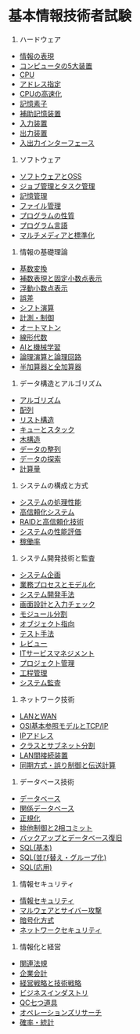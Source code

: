 # 基本情報技術者試験

1. ハードウェア
- [情報の表現](hardware/1.md)
- [コンピュータの5大装置](hardware/2.md)
- [CPU](hardware/3.md)
- [アドレス指定](hardware/4.md)
- [CPUの高速化](hardware/5.md)
- [記憶素子](hardware/6.md)
- [補助記憶装置](hardware/7.md)
- [入力装置](hardware/8.md)
- [出力装置](hardware/9.md)
- [入出力インターフェース](hardware/10.md)

1. ソフトウェア
- [ソフトウェアとOSS](software/1.md)
- [ジョブ管理とタスク管理](software/2.md)
- [記憶管理](software/3.md)
- [ファイル管理](software/4.md)
- [プログラムの性質](software/5.md)
- [プログラム言語](software/6.md)
- [マルチメディアと標準化](software/7.md)

1. 情報の基礎理論
- [基数変換](basictheory/1.md)
- [補数表現と固定小数点表示](basictheory/2.md)
- [浮動小数点表示](basictheory/3.md)
- [誤差](basictheory/4.md)
- [シフト演算](basictheory/5.md)
- [計測・制御](basictheory/6.md)
- [オートマトン](basictheory/7.md)
- [線形代数](basictheory/8.md)
- [AIと機械学習](basictheory/9.md)
- [論理演算と論理回路](basictheory/10.md)
- [半加算器と全加算器](basictheory/11.md)


1. データ構造とアルゴリズム
- [アルゴリズム](algorithm/1.md)
- [配列](algorithm/2.md)
- [リスト構造](algorithm/3.md)
- [キューとスタック](algorithm/4.md)
- [木構造](algorithm/5.md)
- [データの整列](algorithm/6.md)
- [データの探索](algorithm/7.md)
- [計算量](algorithm/8.md)


1. システムの構成と方式
- [システムの処理性能](systemconf/1.md)
- [高信頼化システム](systemconf/2.md)
- [RAIDと高信頼化技術](systemconf/3.md)
- [システムの性能評価](systemconf/4.md)
- [稼働率](systemconf/5.md)


1. システム開発技術と監査
- [システム企画](systemdeveloptech/1.md)
- [業務プロセスとモデル化](systemdeveloptech/2.md)
- [システム開発手法](systemdeveloptech/3.md)
- [画面設計と入力チェック](systemdeveloptech/4.md)
- [モジュール分割](systemdeveloptech/5.md)
- [オブジェクト指向](systemdeveloptech/6.md)
- [テスト手法](systemdeveloptech/7.md)
- [レビュー](systemdeveloptech/8.md)
- [ITサービスマネジメント](systemdeveloptech/9.md)
- [プロジェクト管理](systemdeveloptech/10.md)
- [工程管理](systemdeveloptech/11.md)
- [システム監査](systemdeveloptech/12.md)


1. ネットワーク技術
- [LANとWAN](network/1.md)
- [OSI基本参照モデルとTCP/IP](network/2.md)
- [IPアドレス](network/3.md)
- [クラスとサブネット分割](network/4.md)
- [LAN間接続装置](network/5.md)
- [同期方式・誤り制御と伝送計算](network/6.md)


1. データベース技術
- [データベース](database/1.md)
- [関係データベース](database/2.md)
- [正規化](database/3.md)
- [排他制御と2相コミット](database/4.md)
- [バックアップとデータベース復旧](database/5.md)
- [SQL(基本)](database/6.md)
- [SQL(並び替え・グループ化)](database/7.md)
- [SQL(応用)](database/8.md)


1. 情報セキュリティ
- [情報セキュリティ](security/1.md)
- [マルウェアとサイバー攻撃](security/2.md)
- [暗号化方式](security/3.md)
- [ネットワークセキュリティ](security/4.md)


1. 情報化と経営
- [関連法規](management/1.md)
- [企業会計](management/2.md)
- [経営戦略と技術戦略](management/3.md)
- [ビジネスインダストリ](management/4.md)
- [QC七つ道具](management/5.md)
- [オペレーションズリサーチ](management/6.md)
- [確率・統計](management/7.md)